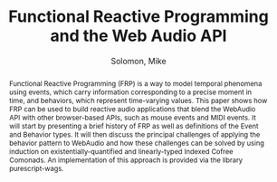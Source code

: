 ---
title: "Functional Reactive Programming and the Web Audio API"
abstract: "Functional Reactive Programming (FRP) is a way to model temporal phenomena using events, which carry information corresponding to a precise moment in time, and behaviors, which represent time-varying values. This paper shows how FRP can be used to build reactive audio applications that blend the WebAudio API with other browser-based APIs, such as mouse events and MIDI events.  It will start by presenting a brief history of FRP as well as definitions of the Event and Behavior types.  It will then discuss the principal challenges of applying the behavior pattern to WebAudio and how these challenges can be solved by using induction on existentially-quantified and linearly-typed Indexed Cofree Comonads. An implementation of this approach is provided via the library purescript-wags."
address: "Barcelona, Spain"
booktitle: "Proceedings of the International Web Audio Conference"
editor: "Joglar-Ongay, Luis and Serra, Xavier and Font, Frederic and Tovstogan, Philip and Stolfi, Ariane and A. Correya, Albin and Ramires, Antonio and Bogdanov, Dmitry and Faraldo, Angel and Favory, Xavier"
month: "July"
publisher: "UPF"
series: "WAC '21"
pages: ""
id: "2021_55"
author: "Solomon, Mike"
webAuthor: "Mike Solomon"
track: "Paper"
year: "2021"
tags: year2021
media: https://youtu.be/xHMEmBZNwWc
pdflink: "/_data/papers/pdf/2021/2021_55.pdf"
ISSN: "2663-5844"
---